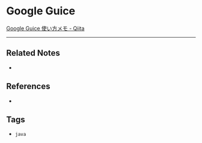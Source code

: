 # Google Guice
[Google Guice 使い方メモ - Qiita](https://qiita.com/opengl-8080/items/6fb69cd2493e149cac3a)

---
## Related Notes
- 

## References
- 

## Tags
- `java` 